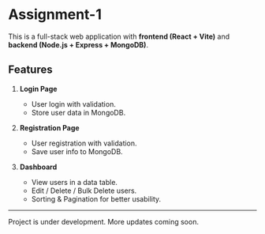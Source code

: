 # Assignment-1

This is a full-stack web application with **frontend (React + Vite)** and **backend (Node.js + Express + MongoDB)**.  

## Features
1. **Login Page**
   - User login with validation.
   - Store user data in MongoDB.

2. **Registration Page**
   - User registration with validation.
   - Save user info to MongoDB.

3. **Dashboard**
   - View users in a data table.
   - Edit / Delete / Bulk Delete users.
   - Sorting & Pagination for better usability.

---

Project is under development. More updates coming soon.